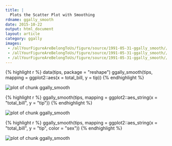 ```yaml
---
title: |
  Plots the Scatter Plot with Smoothing
rdname: ggally_smooth
date: 2015-10-22
output: html_document
layout: article
category: ggally
images:
 - /allYourFigureAreBelongToUs/figure/source/1991-05-31-ggally_smooth//ggally_smooth-1.png
 - /allYourFigureAreBelongToUs/figure/source/1991-05-31-ggally_smooth//ggally_smooth-2.png
 - /allYourFigureAreBelongToUs/figure/source/1991-05-31-ggally_smooth//ggally_smooth-3.png
---
```





{% highlight r %}
data(tips, package = "reshape")
 ggally_smooth(tips, mapping = ggplot2::aes(x = total_bill, y = tip))
{% endhighlight %}

![plot of chunk ggally_smooth](/allYourFigureAreBelongToUs/figure/source/1991-05-31-ggally_smooth/ggally_smooth-1.png) 

{% highlight r %}
 ggally_smooth(tips, mapping = ggplot2::aes_string(x = "total_bill", y = "tip"))
{% endhighlight %}

![plot of chunk ggally_smooth](/allYourFigureAreBelongToUs/figure/source/1991-05-31-ggally_smooth/ggally_smooth-2.png) 

{% highlight r %}
 ggally_smooth(tips, mapping = ggplot2::aes_string(x = "total_bill", y = "tip", color = "sex"))
{% endhighlight %}

![plot of chunk ggally_smooth](/allYourFigureAreBelongToUs/figure/source/1991-05-31-ggally_smooth/ggally_smooth-3.png) 